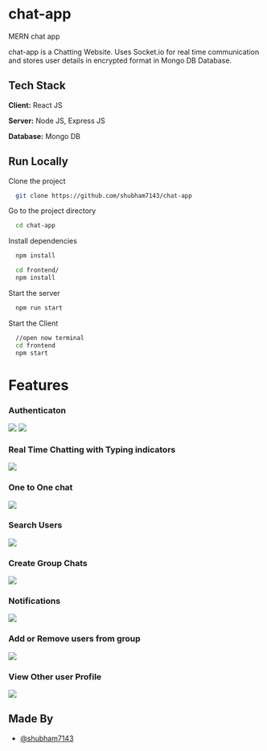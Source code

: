 # chat-app
MERN chat app 

chat-app is a Chatting Website.
Uses Socket.io for real time communication and stores user details in encrypted format in Mongo DB Database.
## Tech Stack

**Client:** React JS

**Server:** Node JS, Express JS

**Database:** Mongo DB


## Run Locally

Clone the project

```bash
  git clone https://github.com/shubham7143/chat-app
```

Go to the project directory

```bash
  cd chat-app
```

Install dependencies

```bash
  npm install
```

```bash
  cd frontend/
  npm install
```

Start the server

```bash
  npm run start
```
Start the Client

```bash
  //open now terminal
  cd frontend
  npm start
```

  
# Features

### Authenticaton
![](https://github.com/shubham7143/chat-app/blob/master/screenshots/login.PNG)
![](https://github.com/shubham7143/chat-app/blob/master/screenshots/signup.PNG)
### Real Time Chatting with Typing indicators
![](https://github.com/shubham7143/chat-app/blob/master/screenshots/real-time.PNG)
### One to One chat
![](https://github.com/shubham7143/chat-app/blob/master/screenshots/mainscreen.PNG)
### Search Users
![](https://github.com/shubham7143/chat-app/blob/master/screenshots/search.PNG)
### Create Group Chats
![](https://github.com/shubham7143/chat-app/blob/master/screenshots/new%20grp.PNG)
### Notifications 
![](https://github.com/shubham7143/chat-app/blob/master/screenshots/group%20%2B%20notif.PNG)
### Add or Remove users from group
![](https://github.com/shubham7143/chat-app/blob/master/screenshots/add%20rem.PNG)
### View Other user Profile
![](https://github.com/shubham7143/chat-app/blob/master/screenshots/profile.PNG)
## Made By

- [@shubham7143](https://github.com/shubham7143)

  
